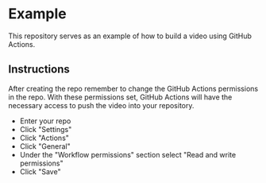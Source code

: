 # Example

This repository serves as an example of how to build a video using GitHub Actions.

## Instructions

After creating the repo remember to change the GitHub Actions permissions in the repo.
With these permissions set, GitHub Actions will have the necessary access to push the video into your repository.

* Enter your repo
* Click "Settings"
* Click "Actions"
* Click "General"
* Under the "Workflow permissions" section select "Read and write permissions"
* Click "Save"
